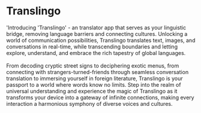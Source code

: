 # Translingo
'Introducing 'Translingo' - an translator app that serves as your linguistic bridge, removing language barriers and connecting cultures. Unlocking a world of communication possibilities, Translingo translates text, images, and conversations in real-time, while transcending boundaries and letting explore, understand, and embrace the rich tapestry of global languages.
<br>
<br>
From decoding cryptic street signs to deciphering exotic menus, from connecting with strangers-turned-friends through seamless conversation translation to immersing yourself in foreign literature, Translingo is your passport to a world where words know no limits. Step into the realm of universal understanding and experience the magic of Translingo as it transforms your device into a gateway of infinite connections, making every interaction a harmonious symphony of diverse voices and cultures.
